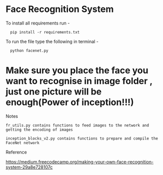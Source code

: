 # Face Recognition System

To install all requirements run -

      pip install -r requirements.txt 

To run the file type the following in terminal -

      python facenet.py



#  Make sure you place the face you want to recognise in image folder , just one picture will be enough(Power of inception!!!)



Notes
    
    fr_utils.py contains functions to feed images to the network and getting the encoding of images
    
    inception_blocks_v2.py contains functions to prepare and compile the FaceNet network
    
    
Reference

https://medium.freecodecamp.org/making-your-own-face-recognition-system-29a8e728107c
    
    
